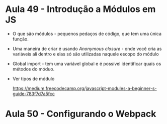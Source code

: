 # Aula 49 - Introdução a Módulos em JS

* O que são módulos - pequenos pedaços de código, que tem uma única função.
* Uma maneira de criar é usando _Anonymous closure_ - onde você cria as variáveis ali dentro e elas só são utilizadas naquele escopo do módulo
* Global import - tem uma variável global e é possível identificar quais os métodos do móduo.

* Ver tipos de módulo

    https://medium.freecodecamp.org/javascript-modules-a-beginner-s-guide-783f7d7a5fcc



# Aula 50 - Configurando o Webpack


